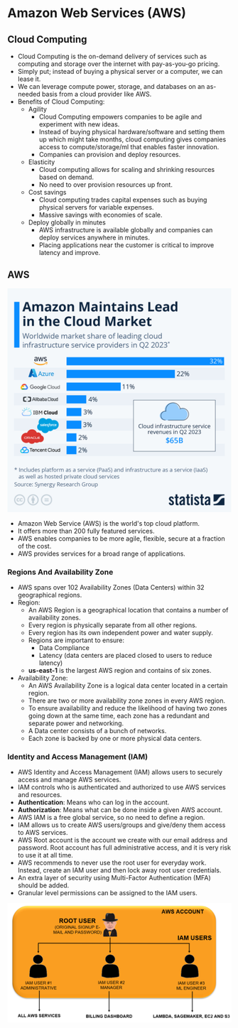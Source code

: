 # Amazon Web Services (AWS)

## Cloud Computing

- Cloud Computing is the on-demand delivery of services such as computing and storage over the internet with pay-as-you-go pricing.
- Simply put; instead of buying a physical server or a computer, we can lease it.
- We can leverage compute power, storage, and databases on an as-needed basis from a cloud provider like AWS.
- Benefits of Cloud Computing:
  - Agility
    - Cloud Computing empowers companies to be agile and experiment with new ideas.
    - Instead of buying physical hardware/software and setting them up which might take months, cloud computing gives companies access to compute/storage/ml that enables faster innovation.
    - Companies can provision and deploy resources.
  - Elasticity
    - Cloud computing allows for scaling and shrinking resources based on demand.
    - No need to over provision resources up front.
  - Cost savings
    - Cloud computing trades capital expenses such as buying physical servers for variable expenses.
    - Massive savings with economies of scale.
  - Deploy globally in minutes
    - AWS infrastructure is available globally and companies can deploy services anywhere in minutes.
    - Placing applications near the customer is critical to improve latency and improve.


## AWS

![img.png](img.png)

- Amazon Web Service (AWS) is the world's top cloud platform.
- It offers more than 200 fully featured services.
- AWS enables companies to be more agile, flexible, secure at a fraction of the cost.
- AWS provides services for a broad range of applications.

### Regions And Availability Zone

- AWS spans over 102 Availability Zones (Data Centers) within 32 geographical regions.
- Region:
  - An AWS Region is a geographical location that contains a number of availability zones.
  - Every region is physically separate from all other regions.
  - Every region has its own independent power and water supply.
  - Regions are important to ensure:
    - Data Compliance
    - Latency (data centers are placed closed to users to reduce latency)
  - **us-east-1** is the largest AWS region and contains of six zones.
- Availability Zone:
  - An AWS Availability Zone is a logical data center located in a certain region.
  - There are two or more availability zone zones in every AWS region.
  - To ensure availability and reduce the likelihood of having two zones going down at the same time, each zone has a redundant and separate power and networking.
  - A Data center consists of a bunch of networks.
  - Each zone is backed by one or more physical data centers.

### Identity and Access Management (IAM)

- AWS Identity and Access Management (IAM) allows users to securely access and manage AWS services.
- IAM controls who is authenticated and authorized to use AWS services and resources.
- **Authentication**: Means who can log in the account.
- **Authorization**: Means what can be done inside a given AWS account.
- AWS IAM is a free global service, so no need to define a region.
- IAM allows us to create AWS users/groups and give/deny them access to AWS services.
- AWS Root account is the account we create with our email address and password. Root account has full administrative access, and it is very risk to use it at all time.
- AWS recommends to never use the root user for everyday work. Instead, create an IAM user and then lock away root user credentials.
- An extra layer of security using Multi-Factor Authentication (MFA) should be added.
- Granular level permissions can be assigned to the IAM users.

![img_1.png](img_1.png)
